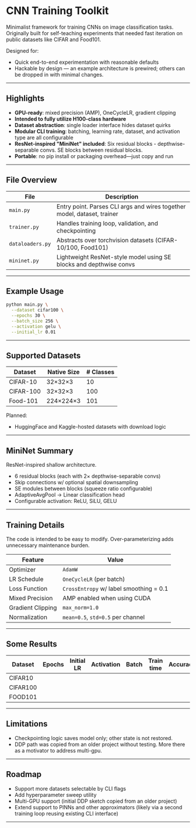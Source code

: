 
# CNN Training Toolkit

Minimalist framework for training CNNs on image classification tasks. Originally built for self-teaching experiments that needed fast iteration on public datasets like CIFAR and Food101.

Designed for:
- Quick end-to-end experimentation with reasonable defaults
- Hackable by design — an example architecture is prewired; others can be dropped in with minimal changes.

---

## Highlights


- **GPU-ready**: mixed precision (AMP), OneCycleLR, gradient clipping
- **Intended to fully utilize H100-class hardware**  
- **Dataset abstraction**: single loader interface hides dataset quirks  
- **Modular CLI training**: batching, learning rate, dataset, and activation type are all configurable  
- **ResNet-inspired "MiniNet" included**: Six residual blocks - depthwise-separable convs. SE blocks between residual blocks.
- **Portable**: no pip install or packaging overhead—just copy and run

---

## File Overview

| File | Description |
|------|-------------|
| `main.py` | Entry point. Parses CLI args and wires together model, dataset, trainer |
| `trainer.py` | Handles training loop, validation, and checkpointing |
| `dataloaders.py` | Abstracts over torchvision datasets (CIFAR-10/100, Food101) |
| `mininet.py` | Lightweight ResNet-style model using SE blocks and depthwise convs |

---

## Example Usage

```bash
python main.py \
  --dataset cifar100 \
  --epochs 30 \
  --batch_size 256 \
  --activation gelu \
  --initial_lr 0.01
```

---

## Supported Datasets

| Dataset   | Native Size | # Classes |
|-----------|-------------|-----------|
| CIFAR-10  | 32×32×3     | 10        |
| CIFAR-100 | 32×32×3     | 100       |
| Food-101  | 224×224×3   | 101       |

Planned:  
- HuggingFace and Kaggle-hosted datasets with download logic

---

## MiniNet Summary

ResNet-inspired shallow architecture.
- 6 residual blocks (each with 2× depthwise-separable convs)
- Skip connections w/ optional spatial downsampling
- SE modules between blocks (squeeze ratio configurable)
- AdaptiveAvgPool → Linear classification head
- Configurable activation: ReLU, SiLU, GELU

---

## Training Details

The code is intended to be easy to modify. Over-parameterizing adds unnecessary maintenance burden.

| Feature         | Value                    |
|----------------|--------------------------|
| Optimizer       | `AdamW`                 |
| LR Schedule     | `OneCycleLR` (per batch)|
| Loss Function   | `CrossEntropy` w/ label smoothing = 0.1 |
| Mixed Precision | AMP enabled when using CUDA |
| Gradient Clipping | `max_norm=1.0`        |
| Normalization   | `mean=0.5`, `std=0.5` per channel |

---

## Some Results

  | Dataset  | Epochs | Initial LR | Activation | Batch | Train time | Accuracy |
  |----------|--------|------------|------------|-------|------------|----------|
  | CIFAR10  |        |            |            |       |            |          |  
  | CIFAR100 |        |            |            |       |            |          |  
  | FOOD101  |        |            |            |       |            |          |  

---
## Limitations

- Checkpointing logic saves model only; other state is not restored.
- DDP path was copied from an older project without testing. More there as a motivator to address multi-gpu.
---

## Roadmap

- Support more datasets selectable by CLI flags
- Add hyperparameter sweep utility  
- Multi-GPU support (initial DDP sketch copied from an older project)
- Extend support to PINNs and other approximators (likely via a second training loop reusing existing CLI interface)
---
